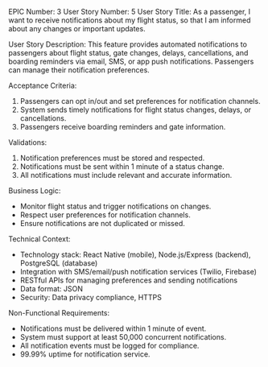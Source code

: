 EPIC Number: 3
User Story Number: 5
User Story Title: As a passenger, I want to receive notifications about my flight status, so that I am informed about any changes or important updates.

User Story Description: This feature provides automated notifications to passengers about flight status, gate changes, delays, cancellations, and boarding reminders via email, SMS, or app push notifications. Passengers can manage their notification preferences.

Acceptance Criteria:
1. Passengers can opt in/out and set preferences for notification channels.
2. System sends timely notifications for flight status changes, delays, or cancellations.
3. Passengers receive boarding reminders and gate information.

Validations:
1. Notification preferences must be stored and respected.
2. Notifications must be sent within 1 minute of a status change.
3. All notifications must include relevant and accurate information.

Business Logic:
- Monitor flight status and trigger notifications on changes.
- Respect user preferences for notification channels.
- Ensure notifications are not duplicated or missed.

Technical Context:
- Technology stack: React Native (mobile), Node.js/Express (backend), PostgreSQL (database)
- Integration with SMS/email/push notification services (Twilio, Firebase)
- RESTful APIs for managing preferences and sending notifications
- Data format: JSON
- Security: Data privacy compliance, HTTPS

Non-Functional Requirements:
- Notifications must be delivered within 1 minute of event.
- System must support at least 50,000 concurrent notifications.
- All notification events must be logged for compliance.
- 99.99% uptime for notification service.